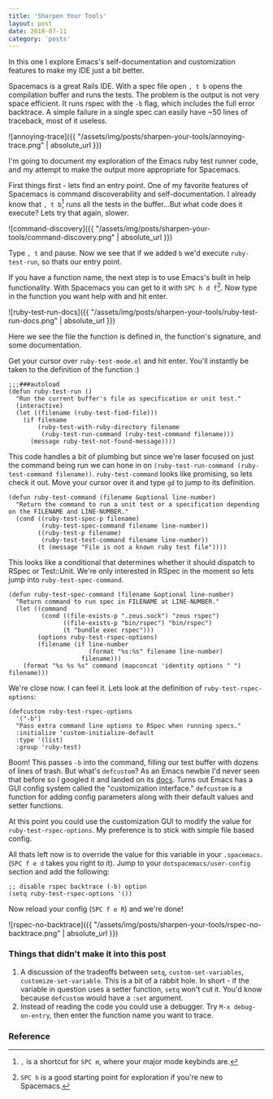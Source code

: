```yaml
---
title: 'Sharpen Your Tools'
layout: post
date: 2018-07-11
category: 'posts'
---
```


In this one I explore Emacs's self-documentation and customization features to make my IDE just a bit better.

<!--more-->

Spacemacs is a great Rails IDE. With a spec file open `, t b` opens the compilation buffer and runs the tests. The problem is the output is not very space efficient. It runs rspec with the `-b` flag, which includes the full error backtrace. A simple failure in a single spec can easily have ~50 lines of traceback, most of it useless.

![annoying-trace]({{ "/assets/img/posts/sharpen-your-tools/annoying-trace.png" | absolute_url }})

I'm going to document my exploration of the Emacs ruby test runner code, and my attempt to make the output more appropriate for Spacemacs.

First things first - lets find an entry point. One of my favorite features of Spacemacs is command discoverability and self-documentation. I already know that `, t b`[^1] runs all the tests in the buffer...But what code does it execute? Lets try that again, slower.

![command-discovery]({{ "/assets/img/posts/sharpen-your-tools/command-discovery.png" | absolute_url }})

Type `, t` and pause. Now we see that if we added `b` we'd execute `ruby-test-run`, so thats our entry point.

If you have a function name, the next step is to use Emacs's built in help functionality. With Spacemacs you can get to it with `SPC h d f`[^2]. Now type in the function you want help with and hit enter.

![ruby-test-run-docs]({{ "/assets/img/posts/sharpen-your-tools/ruby-test-run-docs.png" | absolute_url }})

Here we see the file the function is defined in, the function's signature, and some documentation.

Get your cursor over `ruby-test-mode.el` and hit enter. You'll instantly be taken to the definition of the function :)

```common_lisp
;;;###autoload
(defun ruby-test-run ()
  "Run the current buffer's file as specification or unit test."
  (interactive)
  (let ((filename (ruby-test-find-file)))
	(if filename
		(ruby-test-with-ruby-directory filename
		 (ruby-test-run-command (ruby-test-command filename)))
	  (message ruby-test-not-found-message))))
```

This code handles a bit of plumbing but since we're laser focused on just the command being run we can hone in on `(ruby-test-run-command (ruby-test-command filename))`.  `ruby-test-command` looks like promising, so lets check it out. Move your cursor over it and type `gd` to jump to its definition.

```common_lisp
(defun ruby-test-command (filename &optional line-number)
  "Return the command to run a unit test or a specification depending on the FILENAME and LINE-NUMBER."
  (cond ((ruby-test-spec-p filename)
		 (ruby-test-spec-command filename line-number))
		((ruby-test-p filename)
		 (ruby-test-test-command filename line-number))
		(t (message "File is not a known ruby test file"))))
```

This looks like a conditional that determines whether it should dispatch to RSpec or Test::Unit. We're only interested in RSpec in the moment so lets jump into `ruby-test-spec-command`.

```common_lisp
(defun ruby-test-spec-command (filename &optional line-number)
  "Return command to run spec in FILENAME at LINE-NUMBER."
  (let ((command
		 (cond ((file-exists-p ".zeus.sock") "zeus rspec")
			   ((file-exists-p "bin/rspec") "bin/rspec")
			   (t "bundle exec rspec")))
		(options ruby-test-rspec-options)
		(filename (if line-number
					  (format "%s:%s" filename line-number)
					filename)))
	(format "%s %s %s" command (mapconcat 'identity options " ") filename)))
```

We're close now. I can feel it. Lets look at the definition of `ruby-test-rspec-options`:

```common_lisp
(defcustom ruby-test-rspec-options
  '("-b")
  "Pass extra command line options to RSpec when running specs."
  :initialize 'custom-initialize-default
  :type '(list)
  :group 'ruby-test)
```

Boom! This passes `-b` into the command, filling our test buffer with dozens of lines of trash. But what's `defcustom`? As an Emacs newbie I'd never seen that before so I googled it and landed on its [docs](https://www.gnu.org/software/emacs/manual/html_node/eintr/defcustom.html). Turns out Emacs has a  GUI config system called the "customization interface." `defcustom` is a function for adding config parameters along with their default values and setter functions.

At this point you could use the customization GUI to modify the value for `ruby-test-rspec-options`. My preference is to stick with simple file based config.

All thats left now is to override the value for this variable in your `.spacemacs`. (`SPC f e d` takes you right to it). Jump to your `dotspacemacs/user-config` section and add the following:

```common_lisp
;; disable rspec backtrace (-b) option
(setq ruby-test-rspec-options '())
```

Now reload your config (`SPC f e R`) and we're done!

![rspec-no-backtrace]({{ "/assets/img/posts/sharpen-your-tools/rspec-no-backtrace.png" | absolute_url }})

### Things that didn't make it into this post
1. A discussion of the tradeoffs between `setq`, `custom-set-variables`, `customize-set-variable`. This is a bit of a rabbit hole. In short - if the variable in question uses a setter function, `setq` won't cut it. You'd know because `defcustom` would have a `:set` argument.
2. Instead of reading the code you could use a debugger. Try `M-x debug-on-entry`, then enter the function name you want to trace.

### Reference

[^1]: `,` is a shortcut for `SPC m`, where your major mode keybinds are.
[^2]: `SPC h` is a good starting point for exploration if you're new to Spacemacs.

